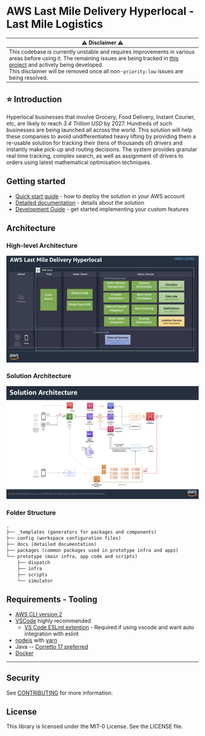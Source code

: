 # AWS Last Mile Delivery Hyperlocal - Last Mile Logistics

| :warning: Disclaimer :warning: |
|------------|
| This codebase is currently unstable and requires improvements in various areas before using it. The remaining issues are being tracked in [this project](https://github.com/aws-samples/aws-last-mile-delivery-hyperlocal/projects/1) and actively being developed. <br /> This disclaimer will be removed once all non-`priority:low` issues are being resolved. |



## :star: Introduction

Hyperlocal businesses that involve Grocery, Food Delivery, Instant Courier, etc, are likely to reach _3.4 Trillion USD_ by 2027. Hundreds of such businesses are being launched all across the world. This solution will help these companies to avoid undifferentiated heavy lifting by providing them a re-usable solution for tracking their (tens of thousands of) drivers and instantly make pick-up and routing decisions. The system provides granular real time tracking, complex search, as well as assignment of drivers to orders using latest mathematical optimisation techniques.


## Getting started

* [Quick start guide](./docs/quick-start.md) - how to deploy the solution in your AWS account
* [Detailed documentation](./docs/README.md) - details about the solution
* [Development Guide](docs/development/README.md) - get started implementing your custom features

## Architecture
### High-level Architecture

![High-level Architecture](./docs/architecture/high-level-architecture.png)

### Solution Architecture

![Solution Architecture](./docs/architecture/solution-architecture.png)

### Folder Structure
```
.
├── _templates (generators for packages and components)
├── config (workspace configuration files)
├── docs (detailed documentation)
├── packages (common packages used in prototype infra and apps)
└── prototype (main infra, app code and scripts)
    ├── dispatch
    ├── infra
    ├── scripts
    └── simulator
```

## Requirements - Tooling

* [AWS CLI version 2](https://docs.aws.amazon.com/cli/latest/userguide/install-cliv2.html)
* [VSCode](https://code.visualstudio.com) highly recommended
  * [VS Code ESLint extention](https://marketplace.visualstudio.com/items?itemName=dbaeumer.vscode-eslint) - Required if using vscode and want auto integration with eslint
* [nodejs](https://nodejs.org) with [yarn](https://yarnpkg.com)
* Java -- [Corretto 17 preferred](https://aws.amazon.com/corretto)
* [Docker](https://www.docker.com)

---

## Security

See [CONTRIBUTING](CONTRIBUTING.md#security-issue-notifications) for more information.

## License

This library is licensed under the MIT-0 License. See the LICENSE file.